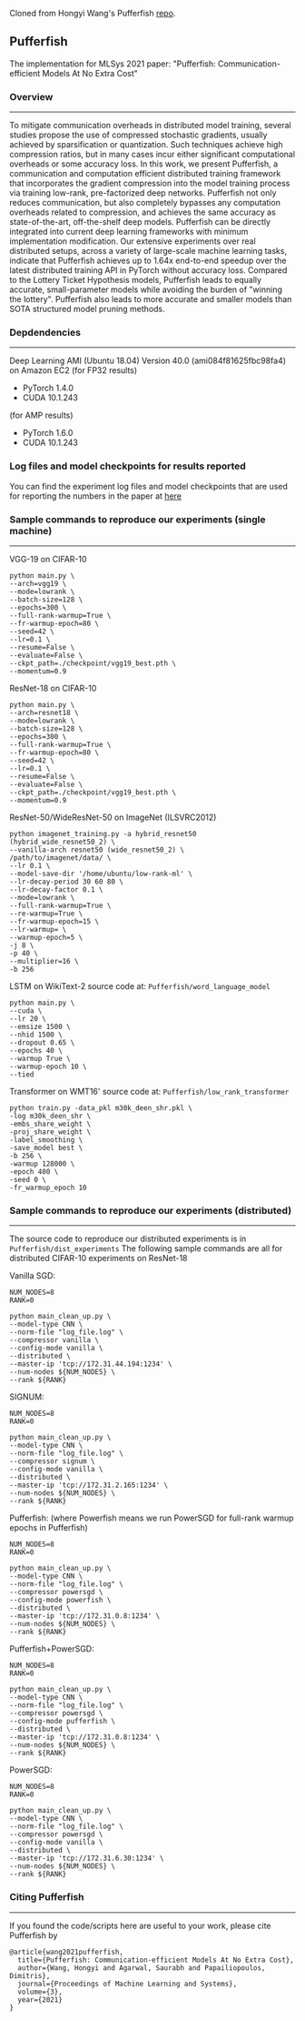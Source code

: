 Cloned from Hongyi Wang's Pufferfish [repo](https://github.com/hwang595/Pufferfish).

## Pufferfish
The implementation for MLSys 2021 paper: "Pufferfish: Communication-efficient Models At No Extra Cost"

### Overview
---
To mitigate communication overheads in distributed model training, several studies propose the use of compressed stochastic gradients, usually achieved by sparsification or quantization. Such techniques achieve high compression ratios, but in many cases incur either significant computational overheads or some accuracy loss. In this work, we present Pufferfish, a communication and computation efficient distributed training framework that incorporates the gradient compression into the model training process via training low-rank, pre-factorized deep networks. Pufferfish not only reduces communication, but also completely bypasses any computation overheads related to compression, and achieves the same accuracy as state-of-the-art, off-the-shelf deep models. Pufferfish can be directly integrated into current deep learning frameworks with minimum implementation modification. Our extensive experiments over real distributed setups, across a variety of large-scale machine learning tasks, indicate that Pufferfish achieves up to 1.64x end-to-end speedup over the latest distributed training API in PyTorch without accuracy loss. Compared to the Lottery Ticket Hypothesis models, Pufferfish leads to equally accurate, small-parameter models while avoiding the burden of "winning the lottery". Pufferfish also leads to more accurate and smaller models than SOTA structured model pruning methods.

### Depdendencies
---
Deep Learning AMI (Ubuntu 18.04) Version 40.0 (ami084f81625fbc98fa4) on Amazon EC2
(for FP32 results)
* PyTorch 1.4.0
* CUDA 10.1.243

(for AMP results)
* PyTorch 1.6.0
* CUDA 10.1.243

### Log files and model checkpoints for results reported
You can find the experiment log files and model checkpoints that are used for reporting the numbers in the paper
at [here](https://drive.google.com/drive/folders/18jfhpDfT80FK7YaZTGKQ6IlnxCNXsMZ-?usp=sharing)

### Sample commands to reproduce our experiments (single machine)
---
VGG-19 on CIFAR-10
```
python main.py \
--arch=vgg19 \
--mode=lowrank \
--batch-size=128 \
--epochs=300 \
--full-rank-warmup=True \
--fr-warmup-epoch=80 \
--seed=42 \
--lr=0.1 \
--resume=False \
--evaluate=False \
--ckpt_path=./checkpoint/vgg19_best.pth \
--momentum=0.9
```

ResNet-18 on CIFAR-10
```
python main.py \
--arch=resnet18 \
--mode=lowrank \
--batch-size=128 \
--epochs=300 \
--full-rank-warmup=True \
--fr-warmup-epoch=80 \
--seed=42 \
--lr=0.1 \
--resume=False \
--evaluate=False \
--ckpt_path=./checkpoint/vgg19_best.pth \
--momentum=0.9
```

ResNet-50/WideResNet-50 on ImageNet (ILSVRC2012)
```
python imagenet_training.py -a hybrid_resnet50 (hybrid_wide_resnet50_2) \
--vanilla-arch resnet50 (wide_resnet50_2) \
/path/to/imagenet/data/ \
--lr 0.1 \
--model-save-dir '/home/ubuntu/low-rank-ml' \
--lr-decay-period 30 60 80 \
--lr-decay-factor 0.1 \
--mode=lowrank \
--full-rank-warmup=True \
--re-warmup=True \
--fr-warmup-epoch=15 \
--lr-warmup= \
--warmup-epoch=5 \
-j 8 \
-p 40 \
--multiplier=16 \
-b 256
```

LSTM on WikiText-2
source code at: `Pufferfish/word_language_model`
```
python main.py \
--cuda \
--lr 20 \
--emsize 1500 \
--nhid 1500 \
--dropout 0.65 \
--epochs 40 \
--warmup True \
--warmup-epoch 10 \
--tied
```

Transformer on WMT16'
source code at: `Pufferfish/low_rank_transformer`
```
python train.py -data_pkl m30k_deen_shr.pkl \
-log m30k_deen_shr \
-embs_share_weight \
-proj_share_weight \
-label_smoothing \
-save_model best \
-b 256 \
-warmup 128000 \
-epoch 400 \
-seed 0 \
-fr_warmup_epoch 10
```

### Sample commands to reproduce our experiments (distributed)
---
The source code to reproduce our distributed experiments is in `Pufferfish/dist_experiments`
The following sample commands are all for distributed CIFAR-10 experiments on ResNet-18

Vanilla SGD:
```
NUM_NODES=8
RANK=0

python main_clean_up.py \
--model-type CNN \
--norm-file "log_file.log" \
--compressor vanilla \
--config-mode vanilla \
--distributed \
--master-ip 'tcp://172.31.44.194:1234' \
--num-nodes ${NUM_NODES} \
--rank ${RANK}
```

SIGNUM:
```
NUM_NODES=8
RANK=0

python main_clean_up.py \
--model-type CNN \
--norm-file "log_file.log" \
--compressor signum \
--config-mode vanilla \
--distributed \
--master-ip 'tcp://172.31.2.165:1234' \
--num-nodes ${NUM_NODES} \
--rank ${RANK}
```

Pufferfish:
(where Powerfish means we run PowerSGD for full-rank warmup epochs in Pufferfish)
```
NUM_NODES=8
RANK=0

python main_clean_up.py \
--model-type CNN \
--norm-file "log_file.log" \
--compressor powersgd \
--config-mode powerfish \
--distributed \
--master-ip 'tcp://172.31.0.8:1234' \
--num-nodes ${NUM_NODES} \
--rank ${RANK}
```

Pufferfish+PowerSGD:
```
NUM_NODES=8
RANK=0

python main_clean_up.py \
--model-type CNN \
--norm-file "log_file.log" \
--compressor powersgd \
--config-mode pufferfish \
--distributed \
--master-ip 'tcp://172.31.0.8:1234' \
--num-nodes ${NUM_NODES} \
--rank ${RANK}
```

PowerSGD:
```
NUM_NODES=8
RANK=0

python main_clean_up.py \
--model-type CNN \
--norm-file "log_file.log" \
--compressor powersgd \
--config-mode vanilla \
--distributed \
--master-ip 'tcp://172.31.6.30:1234' \
--num-nodes ${NUM_NODES} \
--rank ${RANK}
```

### Citing Pufferfish
---
If you found the code/scripts here are useful to your work, please cite Pufferfish by
```
@article{wang2021pufferfish,
  title={Pufferfish: Communication-efficient Models At No Extra Cost},
  author={Wang, Hongyi and Agarwal, Saurabh and Papailiopoulos, Dimitris},
  journal={Proceedings of Machine Learning and Systems},
  volume={3},
  year={2021}
}
```

